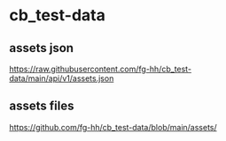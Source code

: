 # cb_test-data

## assets json
https://raw.githubusercontent.com/fg-hh/cb_test-data/main/api/v1/assets.json


## assets files
https://github.com/fg-hh/cb_test-data/blob/main/assets/
